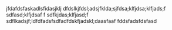jfdafdsfaskadlsfidasjklj 
dfdslkjfdsl;adsjfklda;sjfdsa;klfjdsa;klfjads;f
sdfasd;klfjdsaf
f
sdfkjdas;klfjasd;f
sdflkadsjf;ldfdfadsfsdfadfdskfjadskl;daasfaaf
fddsfadsfdsfasd
